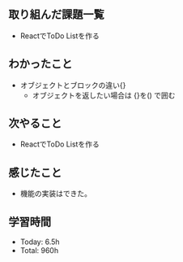 ## 取り組んだ課題一覧
-  ReactでToDo Listを作る
## わかったこと
- オブジェクトとブロックの違い{}
    - オブジェクトを返したい場合は {}を() で囲む
## 次やること
- ReactでToDo Listを作る
## 感じたこと
- 機能の実装はできた。
## 学習時間
- Today: 6.5h
- Total: 960h
